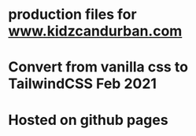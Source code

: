 # production files for www.kidzcandurban.com

# Convert from vanilla css to TailwindCSS Feb 2021

# Hosted on github pages
